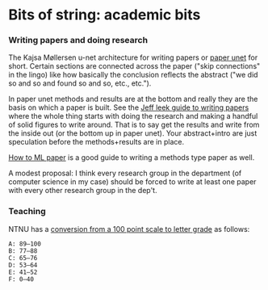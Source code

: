 # Bits of string: academic bits

### Writing papers and doing research
The Kajsa Møllersen u-net architecture for writing papers or 
[paper unet](img/paper_unet.jpg) 
for short. Certain sections are connected across the paper ("skip connections"
in the lingo) like how basically the conclusion reflects the abstract ("we did
so and so and found so and so, etc., etc."). 

In paper unet methods and results are at the bottom and really they are the
basis on which a paper is built. See the 
[Jeff leek guide to writing papers](https://github.com/jtleek/firstpaper)
where the whole thing starts with doing the research and making a handful of
solid figures to write around. That is to say get the results and write from
the inside out (or the bottom up in paper unet). Your abstract+intro are just
speculation before the methods+results are in place.

[How to ML paper](https://www.jakobfoerster.com/how-to-ml-paper) 
is a good guide to writing a methods type paper as well.

A modest proposal: I think every research group in the department (of computer
science in my case) should be forced to write at least one paper with every
other research group in the dep't.

### Teaching
NTNU has a [conversion from a 100 point scale to letter grade](https://i.ntnu.no/wiki/-/wiki/norsk/prosentvurderingsmetoden) as follows:
```
A: 89–100 
B: 77–88
C: 65–76
D: 53–64
E: 41–52
F: 0–40
```

